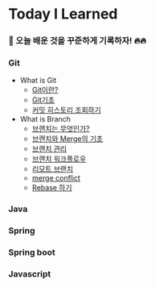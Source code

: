 # Today I Learned

### 📝 오늘 배운 것을 꾸준하게 기록하자! 🔥🔥

### Git
- What is Git
  - [Git이란?](https://github.com/jonghwa-hong/TIL/blob/main/Git/Git%EC%9D%B4%EB%9E%80.md)
  - [Git기초](https://github.com/jonghwa-hong/TIL/blob/main/Git/Git%EA%B8%B0%EC%B4%88.md)
  - [커밋 히스토리 조회하기](https://www.notion.so/9fdc820aeab14e82b2bdf7689ebde8b4)
- What is Branch
  - [브랜치는 무엇인가?](https://www.notion.so/000b23d290b84d49ad3fef860067c5cc)
  - [브랜치와 Merge의 기초](https://www.notion.so/Merge-1158261014c74b719f9a1349f5f5041b)
  - [브랜치 관리](https://www.notion.so/78e730286f694338963c14fedfb16c6a)
  - [브랜치 워크플로우](https://www.notion.so/b6c2110974b54481acaa686a69f1c22d)
  - [리모트 브랜치](https://www.notion.so/650c5106d4234838b06eede4e42be31c)
  - [merge conflict](https://www.notion.so/merge-confilict-a413e5596e814b86ab0d6826cddda441)
  - [Rebase 하기](https://www.notion.so/Rebase-b62919628fac49b98f2c3b677f2ab276)
### Java
### Spring
### Spring boot
### Javascript

